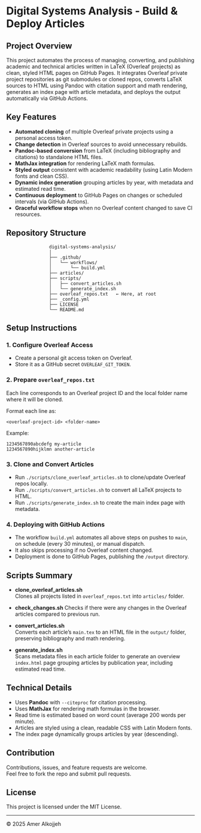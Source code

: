 # Digital Systems Analysis - Build & Deploy Articles

## Project Overview

This project automates the process of managing, converting, and publishing academic and technical articles written in LaTeX (Overleaf projects) as clean, styled HTML pages on GitHub Pages. It integrates Overleaf private project repositories as git submodules or cloned repos, converts LaTeX sources to HTML using Pandoc with citation support and math rendering, generates an index page with article metadata, and deploys the output automatically via GitHub Actions.

## Key Features

- **Automated cloning** of multiple Overleaf private projects using a personal access token.
- **Change detection** in Overleaf sources to avoid unnecessary rebuilds.
- **Pandoc-based conversion** from LaTeX (including bibliography and citations) to standalone HTML files.
- **MathJax integration** for rendering LaTeX math formulas.
- **Styled output** consistent with academic readability (using Latin Modern fonts and clean CSS).
- **Dynamic index generation** grouping articles by year, with metadata and estimated read time.
- **Continuous deployment** to GitHub Pages on changes or scheduled intervals (via GitHub Actions).
- **Graceful workflow stops** when no Overleaf content changed to save CI resources.

## Repository Structure

```
                digital-systems-analysis/
                │
                ├── .github/
                │   └── workflows/
                │       └── build.yml
                ├── articles/
                ├── scripts/
                │   ├── convert_articles.sh
                │   └── generate_index.sh
                ├── overleaf_repos.txt   ← Here, at root
                ├── _config.yml
                ├── LICENSE
                └── README.md
```

## Setup Instructions

### 1. Configure Overleaf Access

- Create a personal git access token on Overleaf.
- Store it as a GitHub secret `OVERLEAF_GIT_TOKEN`.

### 2. Prepare `overleaf_repos.txt`
Each line corresponds to an Overleaf project ID and the local folder name where it will be cloned.

Format each line as:
```
<overleaf-project-id> <folder-name>
```
Example:
```
1234567890abcdefg my-article
1234567890hijklmn another-article
```
### 3. Clone and Convert Articles

- Run `./scripts/clone_overleaf_articles.sh` to clone/update Overleaf repos locally.
- Run `./scripts/convert_articles.sh` to convert all LaTeX projects to HTML.
- Run `./scripts/generate_index.sh` to create the main index page with metadata.

### 4. Deploying with GitHub Actions

- The workflow `build.yml` automates all above steps on pushes to `main`, on schedule (every 30 minutes), or manual dispatch.
- It also skips processing if no Overleaf content changed.
- Deployment is done to GitHub Pages, publishing the `/output` directory.

## Scripts Summary

- **clone_overleaf_articles.sh**  
  Clones all projects listed in `overleaf_repos.txt` into `articles/` folder.

- **check_changes.sh**
  Checks if there were any changes in the Overleaf articles compared to previous run.

- **convert_articles.sh**  
  Converts each article’s `main.tex` to an HTML file in the `output/` folder, preserving bibliography and math rendering.

- **generate_index.sh**  
  Scans metadata files in each article folder to generate an overview `index.html` page grouping articles by publication year, including estimated read time.

## Technical Details

- Uses **Pandoc** with `--citeproc` for citation processing.
- Uses **MathJax** for rendering math formulas in the browser.
- Read time is estimated based on word count (average 200 words per minute).
- Articles are styled using a clean, readable CSS with Latin Modern fonts.
- The index page dynamically groups articles by year (descending).

## Contribution

Contributions, issues, and feature requests are welcome.  
Feel free to fork the repo and submit pull requests.

## License

This project is licensed under the MIT License.

---

© 2025 Amer Alkojjeh